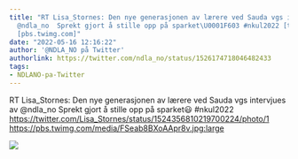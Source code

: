 ```yaml
---
title: "RT Lisa_Stornes: Den nye generasjonen av lærere ved Sauda vgs intervjues av
  @ndla_no  Sprekt gjort å stille opp på sparket\U0001F603 #nkul2022 [twitter.com]
  [pbs.twimg.com]"
date: "2022-05-16 12:16:22"
author: '@NDLA_NO på Twitter'
authorlink: https://twitter.com/ndla_no/status/1526174718046482433
tags:
- NDLANO-pa-Twitter
---
```

<p>RT Lisa_Stornes: Den nye generasjonen av lærere ved Sauda vgs intervjues av @ndla_no  Sprekt gjort å stille opp på sparket😃 #nkul2022 <a href='https://twitter.com/Lisa_Stornes/status/1524356810219700224/photo/1' title='https://twitter.com/Lisa_Stornes/status/1524356810219700224/photo/1' rel='noreferrer'>https://twitter.com/Lisa_Stornes/status/1524356810219700224/photo/1</a> <a href='https://pbs.twimg.com/media/FSeab8BXoAApr8v.jpg:large' title='https://pbs.twimg.com/media/FSeab8BXoAApr8v.jpg:large' rel='noreferrer'>https://pbs.twimg.com/media/FSeab8BXoAApr8v.jpg:large</a></p>
<p><img src='https://pbs.twimg.com/media/FSeab8BXoAApr8v.jpg:large' referrerpolicy='no-referrer'></p>